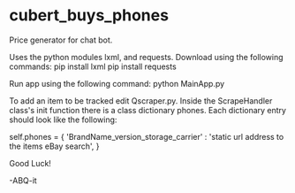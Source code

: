 # cubert_buys_phones
Price generator for chat bot.

Uses the python modules lxml, and requests. 
Download using the following commands:
pip install lxml
pip install requests 

Run app using the following command:
python MainApp.py

To add an item to be tracked edit Qscraper.py.
Inside the ScrapeHandler class's init function there is a class dictionary phones.
Each dictionary entry should look like the following:

self.phones = {
  'BrandName_version_storage_carrier' : 'static url address to the items eBay search',
  <next entry>
}
  
Good Luck!

-ABQ-it
